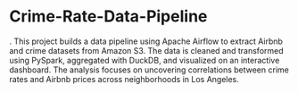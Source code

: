 # Crime-Rate-Data-Pipeline
.
This project builds a data pipeline using Apache Airflow to extract Airbnb and crime datasets from Amazon S3. The data is cleaned and transformed using PySpark, aggregated with DuckDB, and visualized on an interactive dashboard. The analysis focuses on uncovering correlations between crime rates and Airbnb prices across neighborhoods in Los Angeles.
